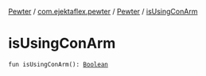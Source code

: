 [Pewter](../../index.md) / [com.ejektaflex.pewter](../index.md) / [Pewter](index.md) / [isUsingConArm](./is-using-con-arm.md)

# isUsingConArm

`fun isUsingConArm(): `[`Boolean`](https://kotlinlang.org/api/latest/jvm/stdlib/kotlin/-boolean/index.html)